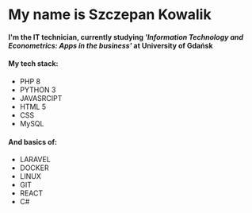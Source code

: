 # My name is Szczepan Kowalik

#### I'm the IT technician, currently studying   *'Information Technology and Econometrics: Apps in the business'*  at  University of Gdańsk
#### My tech stack:
  - PHP 8
  - PYTHON 3
  - JAVASRCIPT
  - HTML 5
  - CSS
  - MySQL
#### And basics of: 
  - LARAVEL
  - DOCKER
  - LINUX
  - GIT
  - REACT
  - C#
